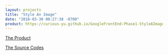 ```yaml
---
layout: projects
title: "Style An Image"
date: "2018-03-30 00:27:38 -0700"
product: https://curious-yu.github.io/GoogleFrontEnd-Phase1-StyleAImage/
---
```



[The Product](https://curious-yu.github.io/GoogleFrontEnd-Phase1-StyleAImage/)

[The Source Codes](https://github.com/Curious-Yu/GoogleFrontEnd-Phase1-StyleAImage)
